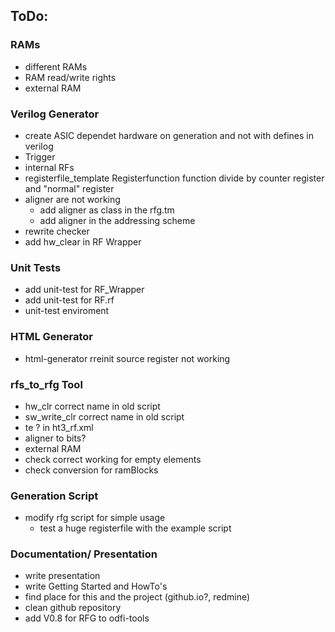 ## ToDo:

### RAMs

- different RAMs
- RAM read/write rights
- external RAM

### Verilog Generator 

- create ASIC dependet hardware on generation and not with defines in verilog
- Trigger
- internal RFs
- registerfile_template Registerfunction function divide by counter register and "normal" register
- aligner are not working
	- add aligner as class in the rfg.tm
	- add aligner in the addressing scheme
- rewrite checker
- add hw_clear in RF Wrapper

### Unit Tests 

- add unit-test for RF_Wrapper
- add unit-test for RF.rf
- unit-test enviroment

### HTML Generator 

- html-generator rreinit source register not working 

### rfs_to_rfg Tool 

- hw_clr correct name in old script
- sw_write_clr correct name in old script
- te ? in ht3_rf.xml
- aligner to bits?
- external RAM 
- check correct working for empty elements
- check conversion for ramBlocks

### Generation Script 

- modify rfg script for simple usage
	- test a huge registerfile with the example script

### Documentation/ Presentation

- write presentation
- write Getting Started and HowTo's
- find place for this and the project (github.io?, redmine) 
- clean github repository
- add V0.8 for RFG to odfi-tools